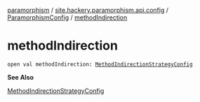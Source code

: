 [paramorphism](../../index.md) / [site.hackery.paramorphism.api.config](../index.md) / [ParamorphismConfig](index.md) / [methodIndirection](./method-indirection.md)

# methodIndirection

`open val methodIndirection: `[`MethodIndirectionStrategyConfig`](../../site.hackery.paramorphism.api.config.strategies.concealment/-method-indirection-strategy-config.md)

**See Also**

[MethodIndirectionStrategyConfig](../../site.hackery.paramorphism.api.config.strategies.concealment/-method-indirection-strategy-config.md)

